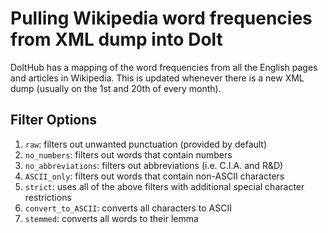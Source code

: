 # Pulling Wikipedia word frequencies from XML dump into Dolt

DoltHub has a mapping of the word frequencies from all the English pages and articles in
Wikipedia. This is updated whenever there is a new XML dump (usually on the 1st and 20th of every month).

## Filter Options

1. `raw`: filters out unwanted punctuation (provided by default)
2. `no_numbers`: filters out words that contain numbers
3. `no_abbreviations`: filters out abbreviations (i.e. C.I.A. and R&D)
4. `ASCII_only`: filters out words that contain non-ASCII characters
5. `strict`: uses all of the above filters with additional special character restrictions
6. `convert_to_ASCII`: converts all characters to ASCII
7. `stemmed`: converts all words to their lemma

